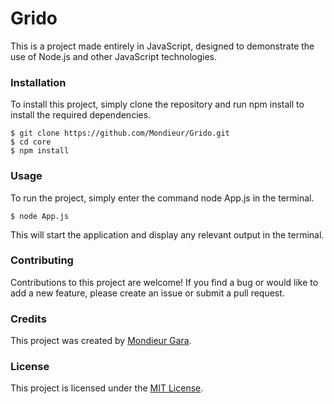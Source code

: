# Grido

This is a project made entirely in JavaScript, designed to demonstrate the use of Node.js and other JavaScript technologies.

### Installation

To install this project, simply clone the repository and run npm install to install the required dependencies.

```
$ git clone https://github.com/Mondieur/Grido.git
$ cd core
$ npm install
```

### Usage 
To run the project, simply enter the command node App.js in the terminal.

```
$ node App.js
```

This will start the application and display any relevant output in the terminal.

### Contributing 
Contributions to this project are welcome! If you find a bug or would like to add a new feature, please create an issue or submit a pull request.

### Credits
This project was created by [Mondieur Gara](https://github.com/Mondieur).

### License
This project is licensed under the [MIT License]().